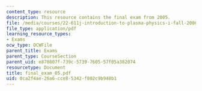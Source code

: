 ```yaml
---
content_type: resource
description: This resource contains the final exam from 2005.
file: /media/courses/22-611j-introduction-to-plasma-physics-i-fall-2006/0ca2f4ae26a6cce85342f802c9b948b1_final_exam_05.pdf
file_type: application/pdf
learning_resource_types:
- Exams
ocw_type: OCWFile
parent_title: Exams
parent_type: CourseSection
parent_uid: e870807f-739c-5739-7605-57f05a382074
resourcetype: Document
title: final_exam_05.pdf
uid: 0ca2f4ae-26a6-cce8-5342-f802c9b948b1
---
```

